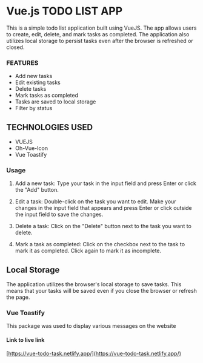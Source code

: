 # Vue.js TODO LIST APP
This is a simple todo list application built using VueJS. The app allows users to create, edit, delete, and mark tasks as completed. The application also utilizes local storage to persist tasks even after the browser is refreshed or closed.

### FEATURES
* Add new tasks
* Edit existing tasks
* Delete tasks
* Mark tasks as completed
* Tasks are saved to local storage
* Filter by status

## TECHNOLOGIES USED
* VUEJS
* Oh-Vue-Icon
* Vue Toastify

### Usage
1. Add a new task:
   Type your task in the input field and press Enter or click the "Add" button.
   
2. Edit a task:
   Double-click on the task you want to edit. Make your changes in the input field that appears and press Enter or click outside the input field to save the changes.
   
3. Delete a task:
    Click on the "Delete" button next to the task you want to delete.
   
4. Mark a task as completed:
    Click on the checkbox next to the task to mark it as completed. Click again to mark it as incomplete.

## Local Storage
   The application utilizes the browser's local storage to save tasks. This means that your tasks will be saved even if you close the browser or refresh the page.

### Vue Toastify
   This package was used to display various messages on the website

#### Link to live link
[https://vue-todo-task.netlify.app/](https://vue-todo-task.netlify.app/)
